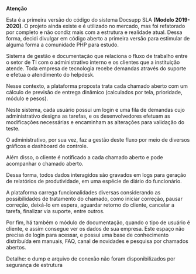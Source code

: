<b>Atenção</b>
<p>Esta é a primeira versão do código do sistema Docsupp SLA <b>(Modelo 2019-2020)</b>. O projeto ainda existe e é utilizado no mercado, mas foi refatorado por completo e não condiz mais com a estrutura e realidade atual. Dessa forma, decidi divulgar em código aberto a primeira versão para estimular de alguma forma a comunidade PHP para estudo.</p>

<p>Sistema de gestão e documentação que relaciona o fluxo de trabalho entre o setor de TI com o administrativo interno e os clientes que a instituição atende. 
Toda empresa de tecnologia recebe demandas através do suporte e efetua o atendimento do helpdesk.</p>
Nesse contexto, a plataforma proposta trata cada chamado aberto com um cálculo de previsão de entrega dinâmico (calculados por tela, prioridade, módulo e pesos). 
<p>Neste sistema, cada usuário possui um login e uma fila de demandas cujo administrativo designa as tarefas, e os desenvolvedores efetuam as modificações necessárias e encaminham as alterações para validação do teste.</p>
<p>O administrativo, por sua vez, faz a gestão deste fluxo por meio de diversos gráficos e dashboard de controle. </p>
<p>Além disso, o cliente é notificado a cada chamado aberto e pode acompanhar o chamado aberto. </p>
Dessa forma, todos dados interagidos são gravados em logs para geração de relatórios de produtividade, em uma espécie de diário do funcionário. 
<p>A plataforma carrega funcionalidades diversas considerando as possibilidades de tratamento do chamado, como iniciar correção, pausar correção, deixá-lo em espera, aguardar retorno do cliente, cancelar a tarefa,  finalizar via suporte, entre outros. </p>
<p>Por fim, há também o módulo de documentação, quando o tipo de usuário é cliente, e assim consegue ver os dados de sua empresa. 
Este espaço não precisa de login para acessar, e possui uma base de conhecimento distribuída em manuais, FAQ, canal de novidades e pesquisa por chamados abertos.</p>

<p>Detalhe: o dump e arquivo de conexão não foram disponibilizados por segurança de estrutura</p>

